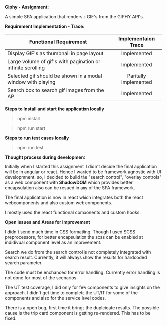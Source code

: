**Giphy - Assignment:**

A simple SPA application that renders a GIF's from the GIPHY API's.

**Requirement Implementation - Trace:**

| Functional Requirement			                              | Implementaion Trace       
| --------------------------------------------------------------- |:---------------------------------------------: |
| Display GIF's as thumbnail in page layout		                  | Implemented                                    | 
| Large volume of gif's with pagination or infinite scrolling     | Implemented						               |
| Selected gif should be shown in a modal window with playing     | Paritally Implemented		                   |
| Search box to search gif images from the AP                     | Implemented			                           |

**Steps to Install and start the application locally**

  > npm install
  
  > npm run start
  
  
**Steps to run test cases locally**
 
  > npm run test
  
  
  **Thought process during development**
  
  Initially when I started this assignment, I didn't decide the final application will be in angular or react. Hence I wanted to be framework agnostic with UI developmnent.
  so, I decided to build the "search control", "overlay controls" as a web component with **ShadowDOM** which provides better encapsulation also can be resued in any of the SPA framework. 
  
  The final application is now in react which integrates both the react webcomponents and also custom web components. 
  
 I mostly used the react functional components and custom hooks.
  
  
  **Open issues and Areas for improvement**
  
  I didn't send much time in CSS formatting. Though I used SCSS preprocessors, for better encapsulation the scss can be enabled at indidivual component level as an improvement.
  
  Search we do from the search control is not completely integrated with search result. Currently, it will always show the results for hardcoded search parameter.
  
  The code must be enchanced for error handling. Currently error handling is not done for most of the scenarios.
  
  The UT test coverage, I did only for few components to give insights on the approach. I didn't get time to complete the UT/IT for some of the components
  and also for the service level codes.
  
  There is a open bug, first time it brings the duplcicate results. The possible cause is the trip card component is getting re-rendered. This has to be fixed.
  
  
  
  
  
  
